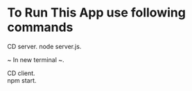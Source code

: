 # To Run This App use following commands

CD server. 
node server.js. 

~ In new terminal ~. 

CD client.    
npm start. 


